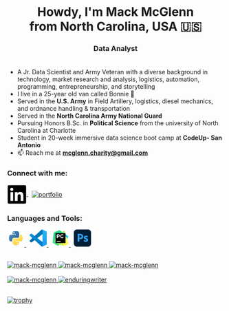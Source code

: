 <!DOCTYPE html>


<!---
Hi everyone.
This README.md file is my GitHub profile
-->


<!--- Title and metadata -->
<html>
<head>
    <meta charset="UTF-8">
    <meta name="description" content="GitHub Profile README.MD">
    <meta name="keywords" content="GitHub, Profile, Bio, Snapshot, Summary, Readme">
    <meta name="author" content="Mack McGlenn, Information Nerd, Van Dweller">
    <meta name="viewport" content="width=device-width, initial-scale=1.0">
    <h1 align="center">
        Howdy, I'm Mack McGlenn <br> from North Carolina, USA 🇺🇸
    </h1>
</head>


<!--- Subtitle -->
<head>
    <h3 align="center">
        Data Analyst
    <br><br>
    </h3>
    
</head>



<!--- Snapshot of Events -->
- A Jr. Data Scientist and Army Veteran with a diverse background in technology, market research and analysis, logistics, automation, programming, entrepreneurship, and storytelling
- I live in a 25-year old van called Bonnie 🚐
- Served in the **U.S. Army** in Field Artillery, logistics, diesel mechanics, and ordnance handling & transportation
- Served in the **North Carolina Army National Guard**
- Pursuing Honors B.Sc. in **Political Science** from the university of North Carolina at Charlotte
- Student in 20-week immersive data science boot camp at **CodeUp- San Antonio**
- 📫 Reach me at **mcglenn.charity@gmail.com**


<!--- Where to Find Me -->
<head>
    <h3 align="left">Connect with me:</h3>
</head>

<body>
    <p align="left">
        <a href="https://www.linkedin.com/in/mack-mcglenn/" target="blank">
        <img align="center" src="https://raw.githubusercontent.com/devicons/devicon/master/icons/linkedin/linkedin-plain.svg" alt="Mack McGlenn" height="45" width="45"/>
        </a>
        &nbsp;
        <a href="https://mcglenncharity.wixsite.com/my-site" target="blank">
        <img align="center" src="https://github.com/mack-mcglenn/README/assets/122935207/4dd580cb-e4ff-454c-bbbc-96cbd15cc2dc" alt="portfolio" height="45" width="45"/>
        </a>
    </p>
</body>


<!--- Technical Skills -->
<head>
    <h3 align="left">Languages and Tools:</h3>
</head>

<body>
    <p align="left">
        <a href="https://github.com/mack-mcglenn/" target="_blank">
        <img src="https://raw.githubusercontent.com/devicons/devicon/master/icons/python/python-original.svg" alt="python" width="40" height="40"/>
        </a>
        &nbsp;
        <a href="https://github.com/mack-mcglenn/" target="_blank">
        <img src="https://raw.githubusercontent.com/devicons/devicon/master/icons/vscode/vscode-original.svg" alt="flask" width="40" height="40"/>
        </a>
        &nbsp;
        <a href="https://github.com/mack-mcglenn/" target="_blank">
        <img src="https://github.com/enduringwriter/enduringwriter/blob/6594379f38e3d47cb673324bd1d851cc91f6799a/icons_for_my_github_profile/pycharm.svg" alt="flask" width="40" height="40"/>
        </a>
        &nbsp;
        <a href="https://github.com/mack-mcglenn/" target="_blank">
        <img src="https://github.com/enduringwriter/enduringwriter/blob/c3c54696d525f7daa9158d5b1a6bdb4a7c73fed4/icons_for_my_github_profile/photoshop.svg" alt="photoshop" width="40" height="40"/>
        </a>
    </p>
    <br>
</body>


<!--- GitHub Stats Streak Languages -->
<body>
    <div>
        <!--- GitHub Stats --->
        <a href="" target="_blank">    
        <img src="https://github-readme-stats-git-masterrstaa-rickstaa.vercel.app/api?username=" alt="mack-mcglenn"/>
        </a>
        <!--- GitHub Contributions and Streaks --->
        <a href="https://github.com/mack-mcglenn/" target ="_blank">
        <img src="https://github-readme-streak-stats.herokuapp.com/?user=mack-mcglenn/" alt="mack-mcglenn"/>
        </a>
        <!--- GitHub Most Used Languages --->
        <a href="https://github.com/mack-mcglenn/" target ="_blank">
        <img src="[![Mack's GitHub stats](https://github-readme-stats.vercel.app/api?username=mack-mcglenn)](https://github.com/mack-mcglenn/github-readme-stats)" alt="mack-mcglenn"  style="max-width: 100%;">
        </a>
    </div>
    <br>
</body>


<!--- GitHub Repositories -->
<body>
    <div>
        <a href="https://github.com/mack-mcglenn" target ="_blank">
        <img src="https://github-readme-stats-git-masterrstaa-rickstaa.vercel.app/api/pin/?username=mack-mcglenn&repo=fun_projects" alt="mack-mcglenn"/>
        </a>
        <a href="https://github.com/mack-mcglenn" target ="_blank">
        <img src="https://github-readme-stats-git-masterrstaa-rickstaa.vercel.app/api/pin/?username=enduringwriter&repo=enduringwriter" alt="enduringwriter"/>
        </a>
    </div>
    <br>
</body>


<!--- GitHub Trophies -->
[![trophy](https://github-profile-trophy.vercel.app/?username=mack-mcglenn)](https://github.com/mack-mcglenn/github-profile-trophy)

</html>
